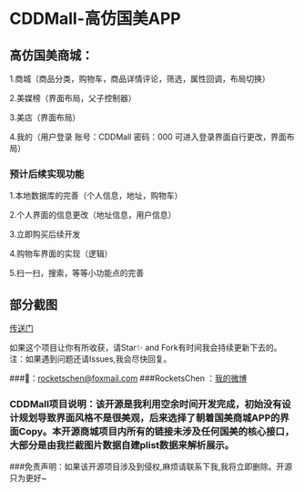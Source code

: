 # CDDMall-高仿国美APP

## 高仿国美商城：
1.商城（商品分类，购物车，商品详情评论，筛选，属性回调，布局切换）

2.美媒榜（界面布局，父子控制器）

3.美店（界面布局）

4.我的（用户登录 账号：CDDMall 密码：000 可进入登录界面自行更改，界面布局）


### 预计后续实现功能
1.本地数据库的完善（个人信息，地址，购物车）

2.个人界面的信息更改（地址信息，用户信息）

3.立即购买后续开发

4.购物车界面的实现（逻辑）

5.扫一扫，搜索，等等小功能点的完善

## 部分截图

[传送门](http://www.jianshu.com/p/8bcdde249137)


如果这个项目让你有所收获，请Star✨ and Fork有时间我会持续更新下去的。
注：如果遇到问题还请Issues,我会尽快回复。

###📮：rocketschen@foxmail.com
###RocketsChen ：[我的微博](http://weibo.com/u/5605532343)

### CDDMall项目说明：该开源是我利用空余时间开发完成，初始没有设计规划导致界面风格不是很美观，后来选择了朝着国美商城APP的界面Copy。本开源商城项目内所有的链接未涉及任何国美的核心接口，大部分是由我拦截图片数据自建plist数据来解析展示。

###免责声明：如果该开源项目涉及到侵权,麻烦请联系下我,我将立即删除。开源只为更好~
